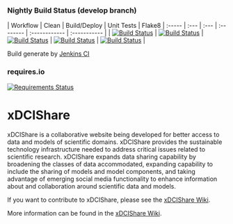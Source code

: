 ### Nightly Build Status (develop branch)

| Workflow | Clean | Build/Deploy | Unit Tests | Flake8
| :----- | :--- | :--- | :-------- | :------------ | :----------- |
| [![Build Status](http://ci.xdcishare.org:8080/job/nightly-build-workflow/badge/icon?style=plastic)](http://ci.xdcishare.org:8080/job/nightly-build-workflow/) | [![Build Status](http://ci.xdcishare.org:8080/job/nightly-build-clean/badge/icon?style=plastic)](http://ci.xdcishare.org:8080/job/nightly-build-clean/) | [![Build Status](http://ci.xdcishare.org:8080/job/nightly-build-deploy/badge/icon?style=plastic)](http://ci.xdcishare.org:8080/job/nightly-build-deploy/) | [![Build Status](http://ci.xdcishare.org:8080/job/nightly-build-test/badge/icon?style=plastic)](http://ci.xdcishare.org:8080/job/nightly-build-test/) | [![Build Status](http://ci.xdcishare.org:8080/job/nightly-build-flake8/badge/icon?style=plastic)](http://ci.xdcishare.org:8080/job/nightly-build-flake8/) |

Build generate by [Jenkins CI](http://ci.xdcishare.org:8080)

### requires.io
[![Requirements Status](https://requires.io/github/RENCI/xDCIShare/hs_docker_base/requirements.svg?branch=develop)](https://requires.io/github/RENCI/xDCIShare/hs_docker_base/requirements/?branch=master)

xDCIShare
============

xDCIShare is a collaborative website being developed for better access to data and models of scientific domains. xDCIShare provides the sustainable technology infrastructure needed to address critical issues related to scientific research. xDCIShare expands data sharing capability by broadening the classes of data accommodated, expanding capability to include the sharing of models and model components, and taking advantage of emerging social media functionality to enhance information about and collaboration around scientific data and models. 

If you want to contribute to xDCIShare, please see the [xDCIShare Wiki](https://github.com/RENCI/xDCIShare/wiki/).

More information can be found in the [xDCIShare Wiki](https://github.com/RENCI/xDCIShare/wiki/).
